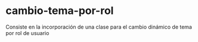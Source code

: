 # cambio-tema-por-rol
Consiste en la incorporación de una clase para el cambio dinámico de tema por rol de usuario 
